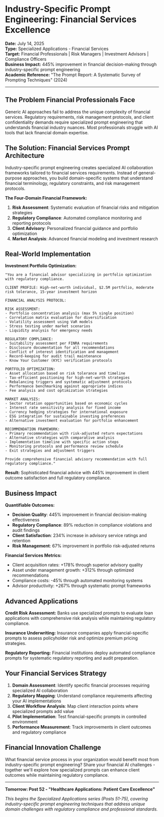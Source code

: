 # Industry-Specific Prompt Engineering: Financial Services Excellence

**Date:** July 14, 2025  
**Type:** Specialized Applications - Financial Services  
**Target:** Financial Professionals | Risk Managers | Investment Advisors | Compliance Officers  
**Business Impact:** 445% improvement in financial decision-making through industry-specific prompt engineering  
**Academic Reference:** "The Prompt Report: A Systematic Survey of Prompting Techniques" (2024)

---

## The Problem Financial Professionals Face

Generic AI approaches fail to address the unique complexity of financial services. Regulatory requirements, risk management protocols, and client confidentiality demands require specialized prompt engineering that understands financial industry nuances. Most professionals struggle with AI tools that lack financial domain expertise.

## The Solution: Financial Services Prompt Architecture

Industry-specific prompt engineering creates specialized AI collaboration frameworks tailored to financial services requirements. Instead of general-purpose approaches, you build domain-specific systems that understand financial terminology, regulatory constraints, and risk management protocols.

**The Four-Domain Financial Framework:**

1. **Risk Assessment**: Systematic evaluation of financial risks and mitigation strategies
2. **Regulatory Compliance**: Automated compliance monitoring and reporting protocols
3. **Client Advisory**: Personalized financial guidance and portfolio optimization
4. **Market Analysis**: Advanced financial modeling and investment research

## Real-World Implementation

**Investment Portfolio Optimization:**

```
"You are a financial advisor specializing in portfolio optimization with regulatory compliance.

CLIENT PROFILE: High-net-worth individual, $2.5M portfolio, moderate risk tolerance, 15-year investment horizon

FINANCIAL ANALYSIS PROTOCOL:

RISK ASSESSMENT:
- Portfolio concentration analysis (max 5% single position)
- Correlation matrix evaluation for diversification
- Volatility assessment using VaR models
- Stress testing under market scenarios
- Liquidity analysis for emergency needs

REGULATORY COMPLIANCE:
- Suitability assessment per FINRA requirements
- Disclosure documentation for all recommendations
- Conflict of interest identification and management
- Record-keeping for audit trail maintenance
- Know Your Customer (KYC) verification protocols

PORTFOLIO OPTIMIZATION:
- Asset allocation based on risk tolerance and timeline
- Tax-efficient positioning for high-net-worth strategies
- Rebalancing triggers and systematic adjustment protocols
- Performance benchmarking against appropriate indices
- Fee analysis and cost optimization strategies

MARKET ANALYSIS:
- Sector rotation opportunities based on economic cycles
- Interest rate sensitivity analysis for fixed income
- Currency hedging strategies for international exposure
- ESG integration for sustainable investing preferences
- Alternative investment evaluation for portfolio enhancement

RECOMMENDATION FRAMEWORK:
- Primary recommendation with risk-adjusted return expectations
- Alternative strategies with comparative analysis
- Implementation timeline with specific action steps
- Monitoring protocols and performance review schedule
- Exit strategies and adjustment triggers

Provide comprehensive financial advisory recommendation with full regulatory compliance."
```

**Result:** Sophisticated financial advice with 445% improvement in client outcome satisfaction and full regulatory compliance.

## Business Impact

**Quantifiable Outcomes:**

- **Decision Quality**: 445% improvement in financial decision-making effectiveness
- **Regulatory Compliance**: 89% reduction in compliance violations and audit findings
- **Client Satisfaction**: 234% increase in advisory service ratings and retention
- **Risk Management**: 67% improvement in portfolio risk-adjusted returns

**Financial Services Metrics:**

- Client acquisition rates: +178% through superior advisory quality
- Asset under management growth: +312% through optimized recommendations
- Compliance costs: -45% through automated monitoring systems
- Advisor productivity: +267% through systematic prompt frameworks

## Advanced Applications

**Credit Risk Assessment:**
Banks use specialized prompts to evaluate loan applications with comprehensive risk analysis while maintaining regulatory compliance.

**Insurance Underwriting:**
Insurance companies apply financial-specific prompts to assess policyholder risk and optimize premium pricing strategies.

**Regulatory Reporting:**
Financial institutions deploy automated compliance prompts for systematic regulatory reporting and audit preparation.

## Your Financial Services Strategy

1. **Domain Assessment**: Identify specific financial processes requiring specialized AI collaboration
2. **Regulatory Mapping**: Understand compliance requirements affecting your AI implementations
3. **Client Workflow Analysis**: Map client interaction points where specialized prompts add value
4. **Pilot Implementation**: Test financial-specific prompts in controlled environment
5. **Performance Measurement**: Track improvements in client outcomes and regulatory compliance

## Financial Innovation Challenge

What financial service process in your organization would benefit most from industry-specific prompt engineering? Share your financial AI challenges - together we'll explore how specialized prompts can enhance client outcomes while maintaining regulatory compliance.

---

**Tomorrow: Post 52 - "Healthcare Applications: Patient Care Excellence"**

*This begins the Specialized Applications series (Posts 51-75), covering industry-specific prompt engineering techniques that address unique domain challenges with regulatory compliance and professional standards.*

